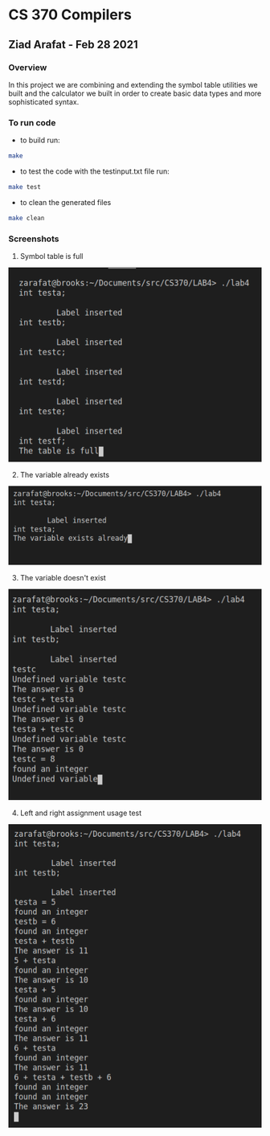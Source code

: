 # CS 370 Compilers 
## Ziad Arafat - Feb 28 2021

### Overview
In this project we are combining and extending the symbol table utilities we built and the calculator we built in order to create basic data types and more sophisticated syntax.

### To run code

- to build run:

```bash
make
```

- to test the code with the testinput.txt file run:

```bash
make test
```

- to clean the generated files

```bash
make clean
```

### Screenshots

1. Symbol table is full

![symfull](tablefull.png)

2. The variable already exists

![alt](varexist.png)

3. The variable doesn't exist

![alt](notexist.png)

4. Left and right assignment usage test

![alt](leftright.png)
